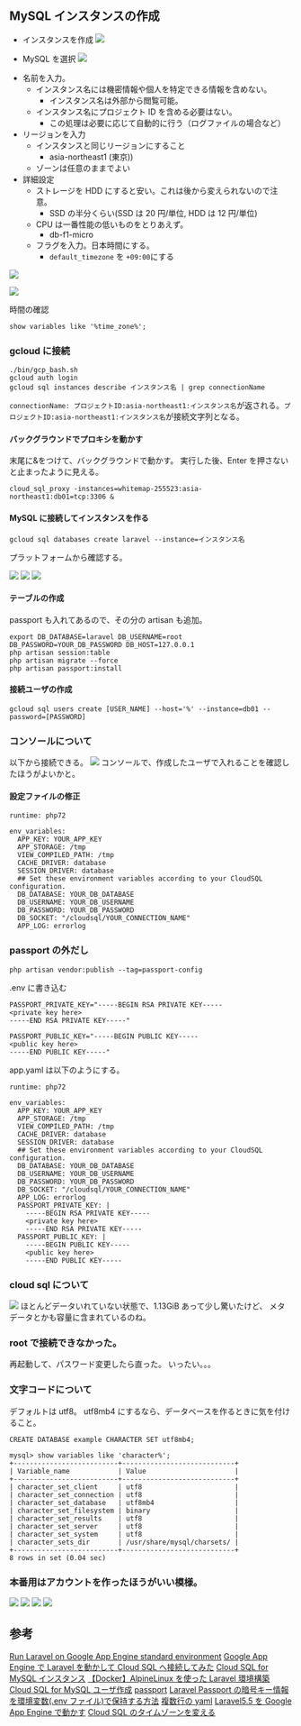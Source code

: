 ## MySQL インスタンスの作成

- インスタンスを作成
  ![](./img/gcp_mysql/2019-10-13-16-11-34.png)

- MySQL を選択
  ![](./img/gcp_mysql/2019-10-13-16-12-18.png)

* 名前を入力。
  - インスタンス名には機密情報や個人を特定できる情報を含めない。
    - インスタンス名は外部から閲覧可能。
  - インスタンス名にプロジェクト ID を含める必要はない。
    - この処理は必要に応じて自動的に行う（ログファイルの場合など）
* リージョンを入力
  - インスタンスと同じリージョンにすること
    - asia-northeast1 (東京))
  - ゾーンは任意のままでよい
* 詳細設定
  - ストレージを HDD にすると安い。これは後から変えられないので注意。
    - SSD の半分くらい(SSD は 20 円/単位, HDD は 12 円/単位)
  - CPU は一番性能の低いものをとりあえず。
    - db-f1-micro
  - フラグを入力。日本時間にする。
    - `default_timezone` を `+09:00`にする

![](./img/gcp_mysql/2019-10-13-16-19-46.png)

![](./img/gcp_mysql/2019-10-14-10-13-57.png)

時間の確認

```
show variables like '%time_zone%';
```

### gcloud に接続

```
./bin/gcp_bash.sh
gcloud auth login
gcloud sql instances describe インスタンス名 | grep connectionName
```

`connectionName: プロジェクトID:asia-northeast1:インスタンス名`が返される。`プロジェクトID:asia-northeast1:インスタンス名`が接続文字列となる。

#### バックグラウンドでプロキシを動かす

末尾に&をつけて、バックグラウンドで動かす。
実行した後、Enter を押さないと止まったように見える。

```
cloud_sql_proxy -instances=whitemap-255523:asia-northeast1:db01=tcp:3306 &
```

#### MySQL に接続してインスタンスを作る

```
gcloud sql databases create laravel --instance=インスタンス名
```

プラットフォームから確認する。

![](./img/gcp_mysql/2019-10-13-16-49-27.png)
![](./img/gcp_mysql/2019-10-13-16-52-04.png)
![](./img/gcp_mysql/2019-10-13-16-53-22.png)

#### テーブルの作成

passport も入れてあるので、その分の artisan も追加。

```
export DB_DATABASE=laravel DB_USERNAME=root DB_PASSWORD=YOUR_DB_PASSWORD DB_HOST=127.0.0.1
php artisan session:table
php artisan migrate --force
php artisan passport:install
```

#### 接続ユーザの作成

```
gcloud sql users create [USER_NAME] --host='%' --instance=db01 --password=[PASSWORD]
```

### コンソールについて

以下から接続できる。
![](./img/gcp_mysql/2019-10-13-22-07-55.png)
コンソールで、作成したユーザで入れることを確認したほうがよいかと。

#### 設定ファイルの修正

```
runtime: php72

env_variables:
  APP_KEY: YOUR_APP_KEY
  APP_STORAGE: /tmp
  VIEW_COMPILED_PATH: /tmp
  CACHE_DRIVER: database
  SESSION_DRIVER: database
  ## Set these environment variables according to your CloudSQL configuration.
  DB_DATABASE: YOUR_DB_DATABASE
  DB_USERNAME: YOUR_DB_USERNAME
  DB_PASSWORD: YOUR_DB_PASSWORD
  DB_SOCKET: "/cloudsql/YOUR_CONNECTION_NAME"
  APP_LOG: errorlog
```

### passport の外だし

```
php artisan vendor:publish --tag=passport-config
```

.env に書き込む

```
PASSPORT_PRIVATE_KEY="-----BEGIN RSA PRIVATE KEY-----
<private key here>
-----END RSA PRIVATE KEY-----"

PASSPORT_PUBLIC_KEY="-----BEGIN PUBLIC KEY-----
<public key here>
-----END PUBLIC KEY-----"
```

app.yaml は以下のようにする。

```
runtime: php72

env_variables:
  APP_KEY: YOUR_APP_KEY
  APP_STORAGE: /tmp
  VIEW_COMPILED_PATH: /tmp
  CACHE_DRIVER: database
  SESSION_DRIVER: database
  ## Set these environment variables according to your CloudSQL configuration.
  DB_DATABASE: YOUR_DB_DATABASE
  DB_USERNAME: YOUR_DB_USERNAME
  DB_PASSWORD: YOUR_DB_PASSWORD
  DB_SOCKET: "/cloudsql/YOUR_CONNECTION_NAME"
  APP_LOG: errorlog
  PASSPORT_PRIVATE_KEY: |
    -----BEGIN RSA PRIVATE KEY-----
    <private key here>
    -----END RSA PRIVATE KEY-----
  PASSPORT_PUBLIC_KEY: |
    -----BEGIN PUBLIC KEY-----
    <public key here>
    -----END PUBLIC KEY-----
```

### cloud sql について

![](./img/gcp_mysql/2019-10-13-20-36-40.png)
ほとんどデータいれていない状態で、1.13GiB あって少し驚いたけど、
メタデータとかも容量に含まれているのね。

### root で接続できなかった。

再起動して、パスワード変更したら直った。
いったい。。。

### 文字コードについて

デフォルトは utf8。
utf8mb4 にするなら、データベースを作るときに気を付けること。

```
CREATE DATABASE example CHARACTER SET utf8mb4;
```

```
mysql> show variables like 'character%';
+--------------------------+----------------------------+
| Variable_name            | Value                      |
+--------------------------+----------------------------+
| character_set_client     | utf8                       |
| character_set_connection | utf8                       |
| character_set_database   | utf8mb4                    |
| character_set_filesystem | binary                     |
| character_set_results    | utf8                       |
| character_set_server     | utf8                       |
| character_set_system     | utf8                       |
| character_sets_dir       | /usr/share/mysql/charsets/ |
+--------------------------+----------------------------+
8 rows in set (0.04 sec)
```

### 本番用はアカウントを作ったほうがいい模様。

![](./img/gcp_mysql/2019-10-13-22-30-38.png)
![](./img/gcp_mysql/2019-10-13-22-31-22.png)
![](./img/gcp_mysql/2019-10-13-22-34-20.png)
![](./img/gcp_mysql/2019-10-13-22-36-25.png)

## 参考

[Run Laravel on Google App Engine standard environment](https://cloud.google.com/community/tutorials/run-laravel-on-appengine-standard)
[Google App Engine で Laravel を動かして Cloud SQL へ接続してみた](https://memento-mori.jp/blog/back-end/google-app-engine_on_laravel)
[Cloud SQL for MySQL インスタンス](https://cloud.google.com/sql/docs/mysql/create-instance)
[【Docker】AlpineLinux を使った Laravel 環境構築](https://qiita.com/gatapon/items/cfdceedee29570185325)
[Cloud SQL for MySQL ユーザ作成](https://cloud.google.com/sql/docs/mysql/create-manage-users?hl=ja)
[passport](https://readouble.com/laravel/6.0/ja/passport.html)
[Laravel Passport の暗号キー情報を環境変数(.env ファイル)で保持する方法](https://qiita.com/hypermkt/items/6ad0c9535dd1b22ca3be)
[複数行の yaml](https://magazine.rubyist.net/articles/0009/0009-YAML.html#%E8%A4%87%E6%95%B0%E8%A1%8C%E3%81%AE%E6%96%87%E5%AD%97%E5%88%97)
[Laravel5.5 を Google App Engine で動かす](https://qiita.com/fullkawa/items/4d6b080385de5523835c)
[Cloud SQL のタイムゾーンを変える](https://maretol.hatenablog.jp/entry/2017/04/03/141318)
